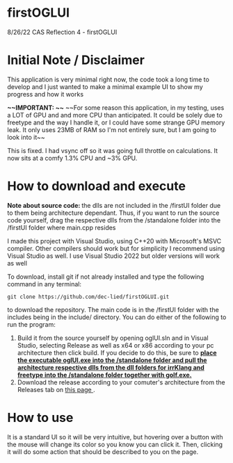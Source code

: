 # firstOGLUI
8/26/22 CAS Reflection 4 - firstOGLUI

<h1> Initial Note / Disclaimer </h1>
  <p>This application is very minimal right now, the code took a long time to develop and I just wanted to make a minimal example UI to show my progress and how it works </p>
  <p> <b> ~~IMPORTANT: ~~</b> ~~For some reason this application, in my testing, uses a LOT of GPU and and more CPU than anticipated. It could be solely due to freetype and the way I handle it, or I could have some strange GPU memory leak. It only uses 23MB of RAM so I'm not entirely sure, but I am going to look into it~~ </p>
  <p> This is fixed. I had vsync off so it was going full throttle on calculations. It now sits at a comfy 1.3% CPU and ~3% GPU. </p>

<h1> How to download and execute </h1>
  <p> <b> Note about source code: </b> the dlls are not included in the /firstUI folder due to them being architecture dependant. Thus, if you want to run the source    code yourself, drag the respective dlls from the /standalone folder into the /firstUI folder where main.cpp resides </p>
  <p> I made this project with Visual Studio, using C++20 with Microsoft's MSVC compiler. Other compilers should work but for simplicity I recommend using Visual Studio as well. I use Visual Studio 2022 but older versions will work as well </p>
  <p> To download, install git if not already installed and type the following command in any terminal: </p>

```
git clone https://github.com/dec-lied/firstOGLUI.git
``` 

<p> to download the repository. The main code is in the /firstUI folder with the includes being in the include/ directory. You can do either of the following to run the program: </p>
<ol>
  <li> Build it from the source yourself by opening oglUI.sln and in Visual Studio, selecting Release as well as x64 or x86 according to your pc architecture then click build. If you decide to do this, be sure to <b> <ins> place the executable oglUI.exe into the /standalone folder and pull the architecture respective dlls from the dll folders for irrKlang and freetype into the /standalone folder together with golf.exe. </ins> </b> </li>
  <li> Download the release according to your comuter's architecture from the Releases tab on 
  <a href="https://github.com/dec-lied/firstOGLUI/releases/tag/V1.0"> this page </a>. </li>
</ol>

<h1> How to use </h1>
  <p> It is a standard UI so it will be very intuitive, but hovering over a button with the mouse will change its color so you know you can click it. Then, clicking it will do some action that should be described to you on the page. </p>
